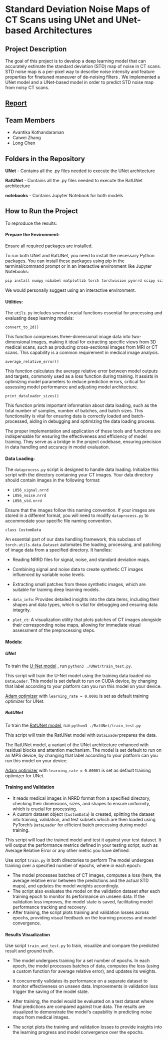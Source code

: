 # Standard Deviation Noise Maps of CT Scans using UNet and UNet-based Architectures

## Project Description
The goal of this project is to develop a deep learning model that can accurately estimate the standard deviation (STD) map of noise in CT scans. STD noise map is a per-pixel way to describe noise intensity and feature properties for finetuned maneuver of de-noising filters . We implemented a UNet model and a UNet-based model in order to predict STD noise map from noisy CT scans.

## [Report](https://docs.google.com/document/d/1-uR0x-wku4VW0EU8N3Qm_44w2j1H_wEN_QM9PRKqIlY/edit?usp=sharing)

## Team Members
- Avantika Kothandaraman
- Caiwei Zhang
- Long Chen

## Folders in the Repository
**UNet** - Contains all the .py files needed to execute the UNet architecture

**RatUNet** - Contains all the .py files needed to execute the RatUNet architecture

**notebooks** - Contains Jupyter Notebook for both models



## How to Run the Project
To reproduce the results:

#### **Prepare the Environment**: 

Ensure all required packages are installed.

To run both UNet and RatUNet, you need to install the necessary Python packages. You can install these packages using pip in the terminal/command prompt or in an interactive environment like Jupyter Notebooks:

```bash
pip install numpy nibabel matplotlib torch torchvision pynrrd scipy scikit-learn SimpleITK patchify tqdm
```

We would personally suggest using an interactive environment. 

#### Utilities:

The `utils.py` includes several crucial functions essential for processing and evaluating deep learning models:

`convert_to_2d()`

This function compresses three-dimensional image data into two-dimensional images, making it ideal for extracting specific views from 3D medical scans, such as producing cross-sectional images from MRI or CT scans. This capability is a common requirement in medical image analysis.

`average_relative_error()`

This function calculates the average relative error between model outputs and targets, commonly used as a loss function during training. It assists in optimizing model parameters to reduce prediction errors, critical for assessing model performance and adjusting model architecture.

`print_dataloader_sizes()`

This function prints important information about data loading, such as the total number of samples, number of batches, and batch sizes. This functionality is vital for ensuring data is correctly loaded and batch-processed, aiding in debugging and optimizing the data loading process.

The proper implementation and application of these tools and functions are indispensable for ensuring the effectiveness and efficiency of model training. They serve as a bridge in the project codebase, ensuring precision in data handling and accuracy in model evaluation.

#### **Data Loading**: 

The `dataprocess.py` script is designed to handle data loading. Initialize this script with the directory containing your CT images. Your data directory should contain images in the following format:

- `L056_signal.nrrd`
- `L056_noise.nrrd`
- `L056_std.nrrd`

Ensure that the images follow this naming convention. If your images are stored in a different format, you will need to modify `dataprocess.py` to accommodate your specific file naming convention.

`class CustomData` 

An essential part of our data handling framework, this subclass of `torch.utils.data.Dataset` automates the loading, processing, and patching of image data from a specified directory. It handles:

- Reading NRRD files for signal, noise, and standard deviation maps.
- Combining signal and noise data to create synthetic CT images influenced by variable noise levels.
- Extracting small patches from these synthetic images, which are suitable for training deep learning models.

- `data_info`: Provides detailed insights into the data items, including their shapes and data types, which is vital for debugging and ensuring data integrity.
- `plot_ct`: A visualization utility that plots patches of CT images alongside their corresponding noise maps, allowing for immediate visual assessment of the preprocessing steps.

#### Models:

##### UNet 

To train the [U-Net model](https://arxiv.org/abs/1505.04597) , run `python3 ./UNet/train_test.py`. 

This script will train the U-Net model using the training data loaded via `DataLoader`. This model is set default to run on CUDA device, by changing that label according to your platform can you run this model on your device.

[Adam optimizer](https://pytorch.org/docs/stable/generated/torch.optim.Adam.html) with `learning_rate = 0.0001` is set as default training optimizer for UNet.

##### RatUNet

To train the [RatUNet model](https://www.ncbi.nlm.nih.gov/pmc/articles/PMC9138094/),  run `python3 ./RatUNet/train_test.py`

This script will train the RatUNet model with `DataLoader`prepares the data. 

The RatUNet model, a variant of the UNet architecture enhanced with  residual blocks and attention mechanism. The model is set default to run on an MPS device, by changing that label according to your platform can you run this model on your device.

[Adam optimizer](https://pytorch.org/docs/stable/generated/torch.optim.Adam.html) with `learning_rate = 0.00001` is set as default training optimizer for UNet.

#### Training and Validation

- It reads medical images in NRRD format from a specified directory, checking their dimensions, sizes, and shapes to ensure uniformity, which is crucial for processing.
- A custom dataset object (`CustomData`) is created, splitting the dataset into training, validation, and test subsets which are then loaded using PyTorch’s `DataLoader` for efficient batch processing during model training.

This script will load the trained model and test it against your  test dataset. It will output the performance metrics defined in your  testing script, such as Average Relative Error or any other metric you  have defined.

Use script `train.py` in both directories  to perform The model undergoes training over a specified number of epochs, where in each epoch:

- The model processes batches of CT images, computes a loss (here, the average relative error between the predictions and the actual STD maps), and updates the model weights accordingly.
- The script also evaluates the model on the validation dataset after each training epoch to monitor its performance on unseen data. If the validation loss improves, the model state is saved, facilitating model performance tracking and recovery.
- After training, the script plots training and validation losses across  epochs, providing visual feedback on the learning process and model convergence.

#### **Results Visualization**

Use script `train_and_test.py` to train, visualize and compare the predicted result and ground truth.

- The model undergoes training for a set number of epochs. In each epoch, the model processes batches of data, computes the loss (using a custom function for average relative error), and updates its weights.
- It concurrently validates its performance on a separate dataset to monitor effectiveness on unseen data. Improvements in validation loss trigger the saving of the model state.

- After training, the model would be evaluated on a test dataset where final predictions are compared against true data. The results are visualized to demonstrate the model's capability in predicting noise maps from medical images.
- The script plots the training and validation losses to provide insights into the learning progress and model convergence over the epochs.

